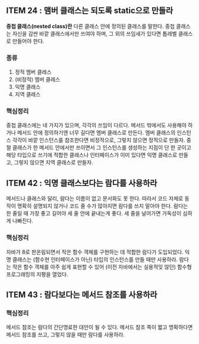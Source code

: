 ## ITEM 24 : 맴버 클래스는 되도록 static으로 만들라

**중첩 클래스(nested class)란**
다른 클래스 안에 정의된 클래스를 말한다. 중첩 클래스는 자신을 감싼 바깥 클래스에서만 쓰여야 하며, 그 외의 쓰임새가 있다면 톱레벨 클래스로 만들어야 한다.

### 종류
1. 정적 멤버 클레스
2. (비정적) 멤버 클레스
3. 익명 클래스
4. 지역 클레스

### 핵심정리
중첩 클래스에는 네 가지가 있으며, 각각의 쓰임이 다르다. 메서드 밖에서도 사용해야 하거나 메서드 안에 정의하기엔 너무 길다면 멤버 클래스로 만든다.
멤버 클래스의 인스턴스 각각이 바깥 인스턴스를 참조한다면 비정적으로, 그렇지 않으면 정적으로 만들자. 중철 클래스가 한 메서드 안에서만 쓰이면서 그 인스턴스를
생성하는 지점이 단 한 곳이고 해당 타입으로 쓰기에 적합한 클래스나 인터페이스가 이미 있다면 익명 클래스로 만들고, 그렇지 않으면 지역 클래스로 만들자.

## ITEM 42 : 익명 클래스보다는 람다를 사용하라

메서드나 클래스와 달리, 람다는 이름이 없고 문서화도 못 한다. 따라서 코드 자체로 동작이 명확히 설명되지 않거나 코드 줄 수가 많아지면 람다를 쓰지 말아야 한다.
람다는 한 줄일 때 가장 좋고 길어야 세 줄 안에 끝내는게 좋다. 세 줄을 널어가면 가독성이 심하게 나빠진다.

### 핵심정리
자바가 8로 판온림되면서 작은 함수 객체를 구현하는 데 적합한 람다가 도입되었다. 익명 클래스는 (함수현 인터페이스가 아닌) 타입의 인스턴스를 만들 때만 사용하라.
람다는 작은 함수 객체를 아주 쉽게 표현할 수 있어 (이전 자바에서는 실용적잊 않던) 함수형 프로그래밍의 지평을 열었다.

## ITEM 43 : 람다보다는 메서드 참조를 사용하라

### 핵심정리
메서드 참조는 람다의 간단명료한 대안이 될 수 있다. 메서드 참조 쪽이 짧고 명확하다면 메서드 참조를 쓰고, 그렇지 않을 때만 람다를 사용하라.


